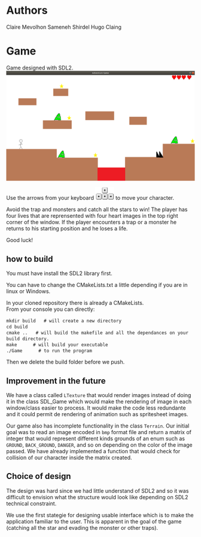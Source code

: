 # Authors

Claire Mevolhon
Sameneh Shirdel
Hugo Claing

# Game

Game designed with SDL2.  
<img src="https://github.com/MThreeGame/Game/blob/main/Sample/window.png" width="800">

Use the arrows from your keyboard <img src="https://github.com/MThreeGame/Game/blob/main/Sample/keyarrows.png" width="50"> to move your character.
  
Avoid the trap and monsters and catch all the stars to win! The player has four lives that
are reprensented with four heart images in the top right corner of the window. If the
player encounters a trap or a monster he returns to his starting position and he loses a life.

Good luck!  



## how to build

You must have install the SDL2 library first.

You can have to change the CMakeLists.txt a little depending if you are in linux or Windows.  

In your cloned repository there is already a CMakeLists.  
From your console you can directly:  
```
mkdir build   # will create a new directory
cd build
cmake ..   # will build the makefile and all the dependances on your build directory.
make      # will build your executable
./Game      # to run the program

```
Then we delete the build folder before we push.

## Improvement in the future

We have a class called `LTexture` that would render images instead of doing it in the class
SDL_Game which would make the rendering of image in each window/class easier to process.
It would make the code less redundante and it could permit de rendering of animation such
as spritesheet images.

Our game also has incomplete functionality in the class `Terrain`. Our initial goal was to
read an image encoded in `bmp` format file and return a matrix of integer that would 
represent different kinds grounds of an enum such as `GROUND`, `BACK_GROUND`, `DANGER`,
and so on depending on the color of the image passed. We have already implemented a
function that would check for collision of our character inside the matrix created.

## Choice of design

The design was hard since we had little understand of SDL2 and so it was difficult to
envision what the structure would look like depending on SDL2 technical constraint.

We use the first stategie for designing usable interface which is to make the application
familiar to the user. This is apparent in the goal of the game (catching all the star and
evading the monster or other traps).




